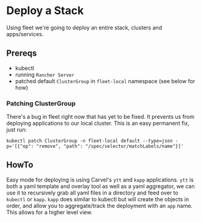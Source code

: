 # Deploy a Stack
Using fleet we're going to deploy an entire stack, clusters and apps/services.

## Prereqs
* kubectl
* running `Rancher Server`
* patched default `ClusterGroup` in `fleet-local` namespace (see below for how)

### Patching ClusterGroup
There's a bug in fleet right now that has yet to be fixed. It prevents us from deploying applications to our local cluster. This is an easy permanent fix, just run:
```console
kubectl patch ClusterGroup -n fleet-local default --type=json -p='[{"op": "remove", "path": "/spec/selector/matchLabels/name"}]'
```

## HowTo
Easy mode for deploying is using Carvel's `ytt` and `kapp` applications. `ytt` is both a yaml template and overlay tool as well as a yaml aggregator, we can use it to recursively grab all yaml files in a directory and feed over to `kubectl` or `kapp`. `kapp` does similar to kubectl but will create the objects in order, and allow you to aggregate/track the deployment with an `app` name. This allows for a higher level view.
